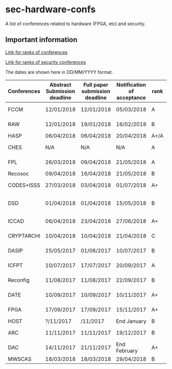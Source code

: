 # sec-hardware-confs
A list of conferences related to hardware (FPGA, etc) and security.

## Important information
[Link for ranks of conferences](https://people.rennes.inria.fr/Olivier.Sentieys/?p=276)

[Link for ranks of security conferences](http://faculty.cs.tamu.edu/guofei/sec_conf_stat.htm)

The dates are shown here in DD/MM/YYYY format. 

| Conferences | Abstract Submission deadline | Full paper submission deadline | Notification of acceptance | rank | Location               | Link                                     |
| ----------- | ---------------------------- | ------------------------------ | -------------------------- | ---- | ---------------------- | ---------------------------------------- |
| FCCM        | 12/01/2018                   | 12/01/2018                     | 05/03/2018                 | A    | Boulder, CO, USA       | [Website](http://fccm.org)               |
| RAW         | 12/01/2018                   | 19/01/2018                     | 16/02/2018                 | B    | Vancouver, Canada      | [Website](http://raw.necst.it/)          |
| HASP        | 06/04/2018                   | 06/04/2018                     | 20/04/2018                 | A+/A | Toronto                | [Website](http://caslab.csl.yale.edu/workshops/hasp2018/index.html) |
| CHES        | N/A                          | N/A                            | N/A                        | A    | Amsterdam, Netherlands | [Website](http://www.chesworkshop.org/2018/) |
| FPL         | 26/03/2018                   | 09/04/2018                     | 21/05/2018                 | A    | Dublin, Ireland        | [Website](http://www.fpl2018.org/)       |
| Recosoc     | 09/04/2018                   | 16/04/2018                     | 21/05/2018                 | B    | Lille, France          | [Website](http://www.univ-valenciennes.fr/recosoc) |
| CODES+ISSS  | 27/03/2018                   | 03/04/2018                     | 01/07/2018                 | A+   | Seoul, South Korea     | [Website](http://esweek.org/codes/about) |
| DSD         | 01/04/2018                   | 01/04/2018                     | 15/05/2018                 | B    | Prague, Czech republic | [Website](http://dsd-seaa2018.fit.cvut.cz/dsd/) |
| ICCAD       | 06/04/2018                   | 23/04/2018                     | 27/06/2018                 | A+   | San Diego (CA, USA)       | [Website](https://iccad.com)             |
| CRYPTARCHI  | 10/04/2018                   | 10/04/2018                     | 21/04/2018                 | C    | Guidel, France    | [Website](https://labh-curien.univ-st-etienne.fr/cryptarchi/) |
| DASIP       | 25/05/2017                   | 01/06/2017                     | 10/07/2017                 | B    | Dresden, Germany       | [Website](http://dasip2017.esit.rub.de/) |
| ICFPT       | 10/07/2017                   | 17/07/2017                     | 20/09/2017                 | A    | Melbourne (Australia)  | [Website](http://www.icfpt.org/)         |
| Reconfig    | 11/08/2017                   | 11/08/2017                     | 22/09/2017                 | B    | Cancun, Mexico         | [Website](http://www.reconfig.org/)      |
| DATE        | 10/09/2017                   | 10/09/2017                     | 10/11/2017                 | A+   | Dresden, Germany       | [Website](http://date-conference.com)    |
| FPGA        | 17/09/2017                   | 17/09/2017                     | 15/11/2017                 | A+   | Monterrey (CA, USA)    | [Website](http://www.isfpga.org/)        |
| HOST        | ?/11/2017                    | /11/2017                       | End January                | B    |                        | [Website](http://www.hostsymposium.org/) |
| ARC         | 11/11/2017                   | 11/11/2017                     | 19/12/2017                 | B    | Santorini, Greece      | [Website](http://arc2018.esda-lab.cied.teiwest.gr/) |
| DAC         | 14/11/2017                   | 21/11/2017                     | End February               | A+   | Austin (TX, USA)       | [Website](http://www.dac.com)            |
| MWSCAS      | 18/03/2018                   | 18/03/2018                     | 29/04/2018                 | B    | Boston                 | [Website](https://mwscas2018.org/)       |
